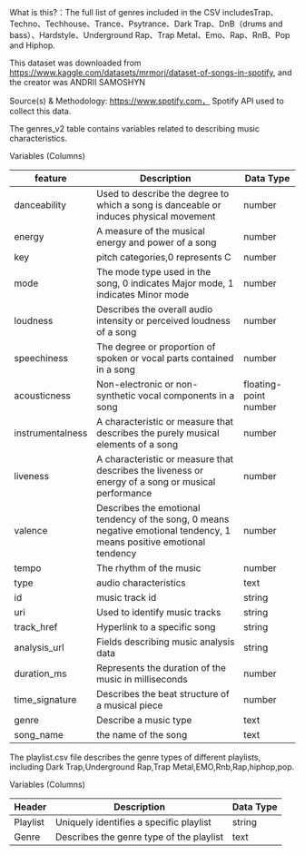 What is this?：The full list of genres included in the CSV includesTrap、Techno、Techhouse、Trance、Psytrance、Dark Trap、DnB（drums and bass）、Hardstyle、Underground Rap、Trap Metal、Emo、Rap、RnB、Pop and Hiphop.

This dataset was downloaded from https://www.kaggle.com/datasets/mrmorj/dataset-of-songs-in-spotify, and the creator was ANDRII SAMOSHYN


Source(s) & Methodology: https://www.spotify.com，
Spotify API used to collect this data.


The genres_v2 table contains variables related to describing music characteristics.

Variables (Columns)


| feature | Description | Data Type |
| --- | --- |--- |
| danceability | Used to describe the degree to which a song is danceable or induces physical movement| number
| energy | A measure of the musical energy and power of a song |number
| key |pitch categories,0 represents C | number
| mode|The mode type used in the song, 0 indicates Major mode, 1 indicates Minor mode | number
| loudness| Describes the overall audio intensity or perceived loudness of a song |number
| speechiness | The degree or proportion of spoken or vocal parts contained in a song | number
| acousticness | Non-electronic or non-synthetic vocal components in a song | floating-point number
| instrumentalness | A characteristic or measure that describes the purely musical elements of a song| number
| liveness | A characteristic or measure that describes the liveness or energy of a song or musical performance | number
| valence | Describes the emotional tendency of the song, 0 means negative emotional tendency, 1 means positive emotional tendency | number
| tempo | The rhythm of the music| number
| type | audio characteristics | text
| id | music track id| string
| uri | Used to identify music tracks | string 
| track_href | Hyperlink to a specific song | string
| analysis_url | Fields describing music analysis data| string
| duration_ms| Represents the duration of the music in milliseconds | number
| time_signature|Describes the beat structure of a musical piece| number
| genre| Describe a music type | text
|song_name| the name of the song | text

The playlist.csv file describes the genre types of different playlists, including Dark Trap,Underground Rap,Trap Metal,EMO,Rnb,Rap,hiphop,pop.

Variables (Columns)


| Header| Description | Data Type |
| --- | --- |--- |
| Playlist| Uniquely identifies a specific playlist | string
| Genre|Describes the genre type of the playlist | text



